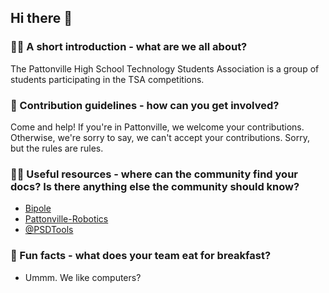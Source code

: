 ## Hi there 👋


<!--

**Here are some ideas to get you started:**


🧙 Remember, you can do mighty things with the power of [Markdown](https://docs.github.com/github/writing-on-github/getting-started-with-writing-and-formatting-on-github/basic-writing-and-formatting-syntax)
-->

### 🙋‍♀️ A short introduction - what are we all about?

The Pattonville High School Technology Students Association is a group of students participating in the TSA competitions.


### 🌈 Contribution guidelines - how can you get involved?

Come and help! If you're in Pattonville, we welcome your contributions.
Otherwise, we're sorry to say, we can't accept your contributions.
Sorry, but the rules are rules.


### 👩‍💻 Useful resources - where can the community find your docs? Is there anything else the community should know?

- [Bipole](https://github.com/infinityJKA/bipoleV)
- [Pattonville-Robotics](https://github.com/Pattonville-Robotics)
- [@PSDTools](https://github.com/PSDTools)


### 🍿 Fun facts - what does your team eat for breakfast?

- Ummm. We like computers?
